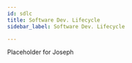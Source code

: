 ```yaml
---
id: sdlc
title: Software Dev. Lifecycle
sidebar_label: Software Dev. Lifecycle

---
```

Placeholder for Joseph